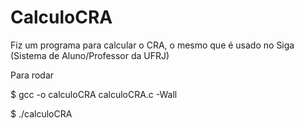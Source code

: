# CalculoCRA
Fiz um programa para calcular o CRA, o mesmo que é usado no Siga (Sistema de Aluno/Professor da UFRJ)

Para rodar

$ gcc -o calculoCRA calculoCRA.c -Wall

$ ./calculoCRA

